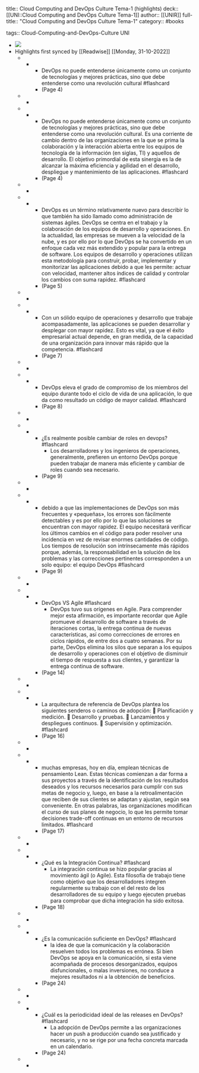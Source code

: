 title:: Cloud Computing and DevOps Culture Tema-1 (highlights)
deck:: [[UNI::Cloud Computing and DevOps Culture Tema-1]]
author:: [[UNIR]]
full-title:: "Cloud Computing and DevOps Culture Tema-1"
category:: #books

tags:: Cloud-Computing-and-DevOps-Culture UNI

- ![](https://readwise-assets.s3.amazonaws.com/media/uploaded_book_covers/profile_22942/bf57938b-ea5e-4c79-95a5-518e666f45a5.jpg)
- Highlights first synced by [[Readwise]] [[Monday, 31-10-2022]]
	- -
		- DevOps  no  puede  entenderse  únicamente  como  un  conjunto  de  tecnologías  y mejores prácticas, sino que debe entenderse como una revolución cultural #flashcard
		- (Page 4)
	- -
	- -
		- DevOps  no  puede  entenderse  únicamente  como  un  conjunto  de  tecnologías  y mejores prácticas, sino que debe entenderse como una revolución cultural. Es una corriente de cambio dentro de las organizaciones en la que se prima la colaboración y  la  interacción  abierta  entre  los  equipos  de  tecnología  de  la  información  (en siglas, TI)  y  aquellos  de  desarrollo.  El  objetivo  primordial  de  esta  sinergia  es  la  de alcanzar la máxima eficiencia y agilidad en el desarrollo, despliegue y mantenimiento de las aplicaciones. #flashcard
		- (Page 4)
	- -
	- -
		- DevOps  es  un término  relativamente nuevo para  describir  lo  que  también ha  sido llamado como administración de sistemas ágiles. DevOps se centra en el trabajo y la colaboración de los equipos de desarrollo y operaciones. En la actualidad, las empresas se mueven a la velocidad de la nube, y es por ello por lo que DevOps se ha convertido en un enfoque cada vez más extendido y popular para  la entrega de  software.  Los  equipos  de  desarrollo  y operaciones utilizan  esta metodología  para  construir,  probar,  implementar  y  monitorizar  las  aplicaciones debido a que les permite: actuar con velocidad, mantener altos índices de calidad y controlar los cambios con suma rapidez. #flashcard
		- (Page 5)
	- -
	- -
		- Con un sólido equipo de operaciones y desarrollo que trabaje acompasadamente, las aplicaciones se pueden desarrollar y desplegar con mayor rapidez. Esto es vital, ya que el éxito empresarial actual depende, en gran medida, de la capacidad de una organización para innovar más rápido que la competencia. #flashcard
		- (Page 7)
	- -
	- -
		- DevOps  eleva  el  grado  de  compromiso  de  los miembros  del  equipo  durante  todo  el  ciclo  de  vida  de  una  aplicación,  lo  que  da como  resultado  un  código  de  mayor  calidad. #flashcard
		- (Page 8)
	- -
	- -
		- ¿Es realmente posible cambiar de roles en devops? #flashcard
			- Los desarrolladores y los ingenieros de operaciones, generalmente, prefieren un entorno DevOps porque pueden trabajar de manera más eficiente y cambiar de roles cuando sea necesario.
		- (Page 9)
	- -
	- -
		- debido a que las implementaciones de DevOps son más frecuentes y «pequeñas», los errores son fácilmente detectables y es por ello por lo que las soluciones se encuentran con mayor rapidez. El equipo necesitará verificar los últimos cambios en el código para poder resolver una incidencia en vez de  revisar  enormes  cantidades  de  código.  Los  tiempos  de  resolución  son intrínsecamente más rápidos porque, además, la responsabilidad en la solución de los  problemas  y  las  correcciones  pertinentes  corresponden  a  un  solo  equipo:  el equipo DevOps #flashcard
		- (Page 9)
	- -
	- -
		- DevOps VS Agile #flashcard
			- DevOps  tuvo  sus  orígenes  en  Agile.  Para  comprender  mejor  esta  afirmación,  es importante  recordar  que  Agile  promueve  el  desarrollo  de  software  a  través  de iteraciones  cortas, la  entrega  continua  de  nuevas  características,  así  como correcciones  de  errores  en  ciclos  rápidos,  de  entre  dos  a  cuatro  semanas.  Por  su parte, DevOps elimina los silos que separan a los equipos de desarrollo y operaciones con  el  objetivo  de  disminuir  el  tiempo  de  respuesta  a  sus  clientes,  y  garantizar  la entrega continua de software.
		- (Page 14)
	- -
	- -
		- La arquitectura de referencia de DevOps plantea los siguientes senderos o caminos de adopción:   Planificación y medición.   Desarrollo y pruebas.   Lanzamientos y despliegues continuos.   Supervisión y optimización. #flashcard
		- (Page 16)
	- -
	- -
		- muchas empresas, hoy en día, emplean técnicas de pensamiento Lean. Estas técnicas comienzan a dar forma a sus proyectos a través de la identificación de los resultados deseados y los recursos necesarios para cumplir con sus metas de negocio y, luego, en base a la retroalimentación que reciben de sus clientes se adaptan y ajustan, según sea  conveniente.  En  otras  palabras,  las  organizaciones  modifican  el  curso  de  sus planes  de  negocio,  lo  que  les  permite  tomar  decisiones  trade-off  continuas  en  un entorno de recursos limitados. #flashcard
		- (Page 17)
	- -
	- -
		- ¿Qué es la Integración Continua? #flashcard
			- La integración  continua  se  hizo  popular  gracias  al  movimiento  ágil  (o  Agile).  Esta filosofía  de  trabajo  tiene  como  objetivo  que los  desarrolladores integren regularmente su trabajo con el del resto de los desarrolladores de su equipo y luego ejecuten pruebas para comprobar que dicha integración ha sido exitosa.
		- (Page 18)
	- -
	- -
		- ¿Es la comunicación suficiente en DevOps? #flashcard
			- la  idea  de  que  la  comunicación  y  la colaboración resuelven todos los problemas es errónea. Si bien DevOps se apoya en la  comunicación,  si  esta  viene  acompañada  de  procesos  desorganizados,  equipos disfuncionales,  o  malas  inversiones,  no  conduce  a  mejores  resultados  ni  a  la obtención de beneficios.
		- (Page 24)
	- -
	- -
		- ¿Cuál es la periodicidad ideal de las releases en DevOps? #flashcard
			- La  adopción  de DevOps  permite  a  las  organizaciones  hacer  un  push  a  producción  cuando  sea justificado  y  necesario,  y  no  se  rige  por  una  fecha  concreta  marcada  en  un calendario.
		- (Page 24)
	- -